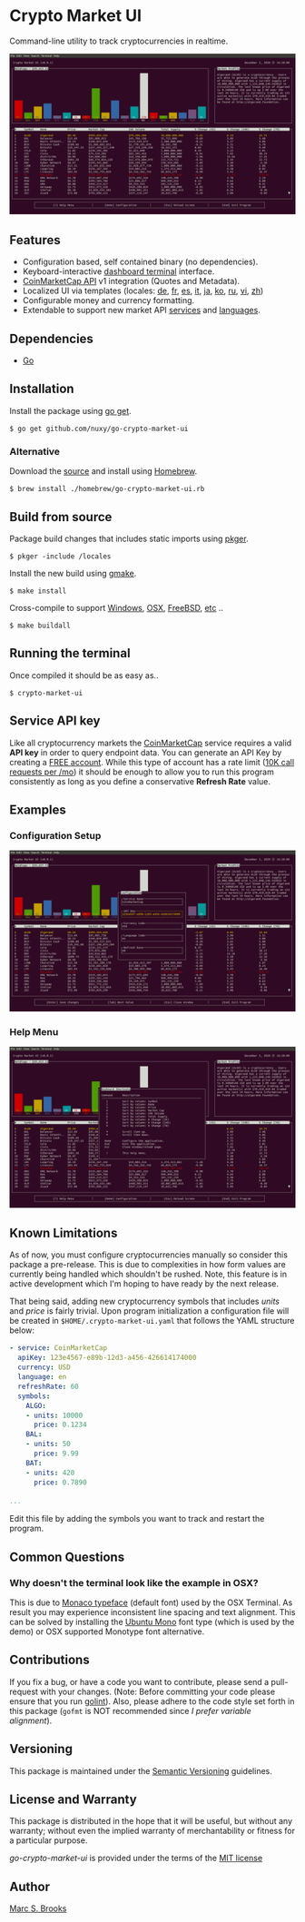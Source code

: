 # Crypto Market UI

Command-line utility to track cryptocurrencies in realtime.

![Dashboard](https://raw.githubusercontent.com/nuxy/go-crypto-market-ui/master/preview/dashboard.png)

## Features

- Configuration based, self contained binary (no dependencies).
- Keyboard-interactive [dashboard terminal](#examples) interface.
- [CoinMarketCap API](https://coinmarketcap.com/api/documentation/v1) v1 integration (Quotes and Metadata).
- Localized UI via templates (locales: [de](https://github.com/nuxy/go-crypto-market-ui/tree/master/locales/de.yaml), [fr](https://github.com/nuxy/go-crypto-market-ui/tree/master/locales/fr.yaml), [es](https://github.com/nuxy/go-crypto-market-ui/tree/master/locales/es.yaml), [it](https://github.com/nuxy/go-crypto-market-ui/tree/master/locales/it.yaml), [ja](https://github.com/nuxy/go-crypto-market-ui/tree/master/locales/ja.yaml), [ko](https://github.com/nuxy/go-crypto-market-ui/tree/master/locales/ko.yaml), [ru](https://github.com/nuxy/go-crypto-market-ui/tree/master/locales/ru.yaml), [vi](https://github.com/nuxy/go-crypto-market-ui/tree/master/locales/vi.yaml), [zh](https://github.com/nuxy/go-crypto-market-ui/tree/master/locales/zh.yaml))
- Configurable money and currency formatting.
- Extendable to support new market API [services](https://github.com/nuxy/go-crypto-market-ui/tree/master/lib/service) and [languages](https://github.com/nuxy/go-crypto-market-ui/tree/master/locales).

## Dependencies

- [Go](https://golang.org)

## Installation

Install the package using [go get](https://golang.org/cmd/go/#hdr-Add_dependencies_to_current_module_and_install_them).

    $ go get github.com/nuxy/go-crypto-market-ui

### Alternative

Download the [source](https://github.com/nuxy/go-crypto-market-ui/archive/master.zip) and install using [Homebrew](https://brew.sh).

    $ brew install ./homebrew/go-crypto-market-ui.rb

## Build from source

Package build changes that includes static imports using [pkger](https://github.com/markbates/pkger).

    $ pkger -include /locales

Install the new build using [gmake](https://www.gnu.org/software/make).

    $ make install

Cross-compile to support [Windows](https://golang.org/dl/go1.15.6.windows-amd64.msi), [OSX](https://golang.org/dl/go1.15.6.darwin-amd64.pkg), [FreeBSD](https://golang.org/dl/go1.15.6.freebsd-amd64.tar.gz), [etc](https://golang.org/dl) ..

    $ make buildall

## Running the terminal

Once compiled it should be as easy as..

    $ crypto-market-ui

## Service API key

Like all cryptocurrency markets the [CoinMarketCap](https://coinmarketcap.com/api/documentation/v1) service requires a valid **API key** in order to query endpoint data.  You can generate an API Key by creating a [FREE account](https://pro.coinmarketcap.com/signup).  While this type of account has a rate limit ([10K call requests per /mo](https://coinmarketcap.com/api/documentation/v1/#section/Errors-and-Rate-Limits)) it should be enough to allow you to run this program consistently as long as you define a conservative **Refresh Rate** value.

## Examples

### Configuration Setup

![Setup](https://raw.githubusercontent.com/nuxy/go-crypto-market-ui/master/preview/setup.png)

### Help Menu

![Help](https://raw.githubusercontent.com/nuxy/go-crypto-market-ui/master/preview/help.png)

## Known Limitations

As of now, you must configure cryptocurrencies manually so consider this package a pre-release.  This is due to complexities in how form values are currently being handled which shouldn't be rushed.  Note, this feature is in active development which I'm hoping to have ready by the next release.

That being said, adding new cryptocurrency symbols that includes _units_ and _price_ is fairly trivial.  Upon program initialization a configuration file will be created in `$HOME/.crypto-market-ui.yaml` that follows the YAML structure below:

```yaml
- service: CoinMarketCap
  apiKey: 123e4567-e89b-12d3-a456-426614174000
  currency: USD
  language: en
  refreshRate: 60
  symbols:
    ALGO:
    - units: 10000
      price: 0.1234
    BAL:
    - units: 50
      price: 9.99
    BAT:
    - units: 420
      price: 0.7890

...
```

Edit this file by adding the symbols you want to track and restart the program.

## Common Questions

### Why doesn't the terminal look like the example in OSX?

This is due to [Monaco typeface](https://en.wikipedia.org/wiki/Monaco_(typeface)) (default font) used by the OSX Terminal.  As result you may experience inconsistent line spacing and text alignment.  This can be solved by installing the [Ubuntu Mono](https://fonts.google.com/specimen/Ubuntu+Mono#standard-styles) font type (which is used by the demo) or OSX supported Monotype font alternative.

## Contributions

If you fix a bug, or have a code you want to contribute, please send a pull-request with your changes. (Note: Before committing your code please ensure that you run [golint](https://github.com/golang/lint)).  Also, please adhere to the code style set forth in this package (`gofmt` is NOT recommended since _I prefer variable alignment_).

## Versioning

This package is maintained under the [Semantic Versioning](https://semver.org) guidelines.

## License and Warranty

This package is distributed in the hope that it will be useful, but without any warranty; without even the implied warranty of merchantability or fitness for a particular purpose.

_go-crypto-market-ui_ is provided under the terms of the [MIT license](http://www.opensource.org/licenses/mit-license.php)

## Author

[Marc S. Brooks](https://github.com/nuxy)

